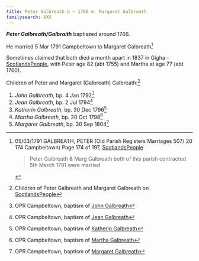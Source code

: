 ```yaml
---
title: Peter Galbreath b ~ 1766 m. Margaret Galbreath
familysearch: XXX
---
```

***Peter Galbreath/Galbraith*** baptiszed around 1766.

He married 5 Mar 1791 Campbeltown to Margaret Galbreath[^marriage]

Sometimes claimed that both died a month apart in 1837 in Gigha - [ScotlandsPeople](https://www.scotlandspeople.gov.uk/view-image/nrs_opr_records/6828955?image=36), with Peter age 82 (abt 1755) and Martha at age 77 (abt 1760).

Children of Peter and Margaret (Galbreath) Galbreath:[^children]

1. *John Galbreath*, bp. 4 Jan 1792[^john-birth]
2. *Jean Galbreath*, bp. 2 Jul 1794[^jean-birth]
3. *Katherin Galbreath*, bp. 30 Dec 1796[^katherin-birth]
4. *Martha Galbreath*, bp. 20 Oct 1798[^martha-birth]
5. *Margaret Galbreath*, bp. 30 Sep 1804[^margaret-birth]

[^children]: Children of Peter Galbreath and Margaret Galbreath on [ScotlandsPeople](https://www.scotlandspeople.gov.uk/record-results?search_type=people&event=%28B%20OR%20C%20OR%20S%29&record_type%5B0%5D=opr_births&church_type=Old%20Parish%20Registers&dl_cat=church&dl_rec=church-births-baptisms&surname=galbreath&surname_so=exact&forename_so=starts&from_year=1792&to_year=1804&parent_names=peter%20galbreath&parent_names_so=exact&parent_name_two=%20margaret%20galbreath&parent_name_two_so=exact&county=ARGYLL&record=Church%20of%20Scotland%20%28old%20parish%20registers%29%20Roman%20Catholic%20Church%20Other%20churches&rd_real_name%5B0%5D=CAMPBELTOWN%20%28LANDWARD%29%20OR%20CAMPBELTOWN%20%28BURGH%29%20OR%20CAMPBELTOWN&rd_display_name%5B0%5D=CAMPBELTOWN%20%28LANDWARD%29%7CCAMPBELTOWN%20%28BURGH%29%7CCAMPBELTOWN_CAMPBELTOWN&rd_label%5B0%5D=CAMPBELTOWN&rd_name%5B0%5D=CAMPBELTOWN%20%2ALANDWARD%2A%20OR%20CAMPBELTOWN%20%2ABURGH%2A%20OR%20CAMPBELTOWN&sort=asc&order=Date&field=year)

[^john-birth]: OPR Campbeltown, baptism of [John Galbreath](/sources/opr-campbeltown-births.md#1792-01-04-john-galbreath)

[^jean-birth]: OPR Campbeltown, baptism of [Jean Galbreath](/sources/opr-campbeltown-births.md#1794-07-02-jean-galbreath)

[^katherin-birth]: OPR Campbeltown, baptism of [Katherin Galbreath](/sources/opr-campbeltown-births.md#1796-12-30-katherin-galbreath)

[^martha-birth]: OPR Campbeltown, baptism of [Martha Galbreath](/sources/opr-campbeltown-births.md#1798-10-20-martha-galbreath)

[^margaret-birth]: OPR Campbeltown, baptism of [Margaret Galbreath](/sources/opr-campbeltown-births.md#1804-09-30-margaret-galbreath)

[^marriage]: 05/03/1791 GALBREATH, PETER (Old Parish Registers Marriages 507/ 20 174 Campbeltown) Page 174 of 197, [ScotlandsPeople](https://www.scotlandspeople.gov.uk/view-image/nrs_opr_records/9531238?image=174)
    > Peter Galbreath & Marg Galbreath both of this parish contracted 5th March 1791 were married
    
    
